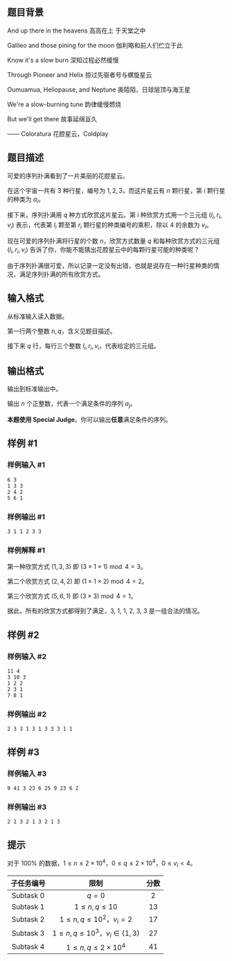 ## 题目背景

And up there in the heavens 高高在上 于天堂之中

Galileo and those pining for the moon 伽利略和前人们伫立于此

Know it's a slow burn 深知过程必然缓慢

Through Pioneer and Helix 掠过先驱者号与螺旋星云

Oumuamua, Heliopause, and Neptune 奥陌陌，日球层顶与海王星

We're a slow-burning tune 韵律缓慢燃烧

But we'll get there 故事延绵亘久

—— Coloratura 花腔星云，Coldplay

## 题目描述

可爱的序列扑满看到了一片美丽的花腔星云。

在这个宇宙一共有 $3$ 种行星，编号为 $1, 2, 3$，而这片星云有 $n$ 颗行星，第 $i$ 颗行星的种类为 $a_i$。

接下来，序列扑满用 $q$ 种方式欣赏这片星云。第 $i$ 种欣赏方式用一个三元组 $\left(l_i, r_i, v_i\right)$ 表示，代表第 $l_i$ 颗至第 $r_i$ 颗行星的种类编号的乘积，除以 $4$ 的余数为 $v_i$。

现在可爱的序列扑满将行星的个数 $n$，欣赏方式数量 $q$ 和每种欣赏方式的三元组 $\left(l_i, r_i, v_i\right)$ 告诉了你，你能不能猜出花腔星云中的每颗行星可能的种类呢？

由于序列扑满很可爱，所以记录一定没有出错，也就是说存在一种行星种类的情况，满足序列扑满的所有欣赏方式。

## 输入格式

从标准输入读入数据。

第一行两个整数 $n, q$，含义见题目描述。

接下来 $q$ 行，每行三个整数 $l_i, r_i, v_i$，代表给定的三元组。

## 输出格式

输出到标准输出中。

输出 $n$ 个正整数，代表一个满足条件的序列 $a_j$。

**本题使用 Special Judge**。你可以输出**任意**满足条件的序列。

## 样例 #1

### 样例输入 #1

```
6 3
1 3 3
2 4 2
5 6 1
```

### 样例输出 #1

```
3 1 1 2 3 3
```

### 样例解释 #1

第一种欣赏方式 $\left(1, 3, 3\right)$ 即 $\left(3 \times 1 \times 1\right) \bmod 4 = 3$。

第二个欣赏方式 $\left(2, 4, 2\right)$ 即 $\left(1 \times 1 \times 2\right) \bmod 4 = 2$。

第三个欣赏方式 $\left(5, 6, 1\right)$ 即 $\left(3 \times 3\right) \bmod 4 = 1$。

据此，所有的欣赏方式都得到了满足，3, 1, 1, 2, 3, 3 是一组合法的情况。

## 样例 #2

### 样例输入 #2

```
11 4
3 10 3
1 2 2
2 3 1
7 8 1
```

### 样例输出 #2

```
2 3 3 1 3 1 3 3 3 1 1
```

## 样例 #3

### 样例输入 #3

```
9 41 3 23 6 25 9 23 6 2
```

### 样例输出 #3

```
2 1 3 2 1 3 2 1 3
```

## 提示

对于 $100\%$ 的数据，$1 \le n \le 2 \times {10}^4$，$0 \le q \le 2 \times {10}^4$，$0 \le v_i < 4$。

| 子任务编号 |  限制 | 分数 |
|:---:|:---:|:---:|
| $\textrm{Subtask 0}$ | $q = 0$ | $2$ |
| $\textrm{Subtask 1}$ | $1 \le n, q \le 10$ | $13$ |
| $\textrm{Subtask 2}$ | $1 \le n, q \le 10^2$，$v_i = 2$ | $17$ |
| $\textrm{Subtask 3}$ | $1 \le n, q \le {10}^3$，$v_i \in \{1, 3\}$ | $27$ |
| $\textrm{Subtask 4}$ | $1 \le n, q \le 2 \times {10}^4$ | $41$ |



